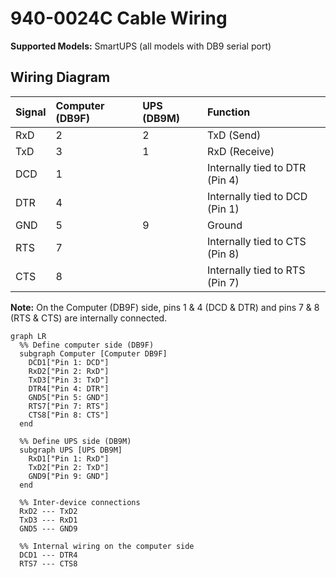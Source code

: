 # 940-0024C Cable Wiring

**Supported Models:** SmartUPS (all models with DB9 serial port)

## Wiring Diagram

| Signal | Computer (DB9F) | UPS (DB9M) | Function                       |
| :----- | :-------------- | :--------- | :----------------------------- |
| RxD    | 2               | 2          | TxD (Send)                     |
| TxD    | 3               | 1          | RxD (Receive)                  |
| DCD    | 1               |            | Internally tied to DTR (Pin 4) |
| DTR    | 4               |            | Internally tied to DCD (Pin 1) |
| GND    | 5               | 9          | Ground                         |
| RTS    | 7               |            | Internally tied to CTS (Pin 8) |
| CTS    | 8               |            | Internally tied to RTS (Pin 7) |

**Note:** On the Computer (DB9F) side, pins 1 & 4 (DCD & DTR) and pins 7 & 8 (RTS & CTS) are internally connected.

```mermaid
graph LR
  %% Define computer side (DB9F)
  subgraph Computer [Computer DB9F]
    DCD1["Pin 1: DCD"]
    RxD2["Pin 2: RxD"]
    TxD3["Pin 3: TxD"]
    DTR4["Pin 4: DTR"]
    GND5["Pin 5: GND"]
    RTS7["Pin 7: RTS"]
    CTS8["Pin 8: CTS"]
  end

  %% Define UPS side (DB9M)
  subgraph UPS [UPS DB9M]
    RxD1["Pin 1: RxD"]
    TxD2["Pin 2: TxD"]
    GND9["Pin 9: GND"]
  end

  %% Inter-device connections
  RxD2 --- TxD2
  TxD3 --- RxD1
  GND5 --- GND9

  %% Internal wiring on the computer side
  DCD1 --- DTR4
  RTS7 --- CTS8
```
